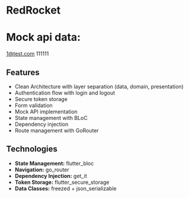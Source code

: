 # RedRocket
# Mock api data:
1@test.com 
111111


## Features

- Clean Architecture with layer separation (data, domain, presentation)  
- Authentication flow with login and logout  
- Secure token storage  
- Form validation  
- Mock API implementation  
- State management with BLoC  
- Dependency injection  
- Route management with GoRouter  

## Technologies

- **State Management:** flutter_bloc  
- **Navigation:** go_router  
- **Dependency Injection:** get_it  
- **Token Storage:** flutter_secure_storage  
- **Data Classes:** freezed + json_serializable
